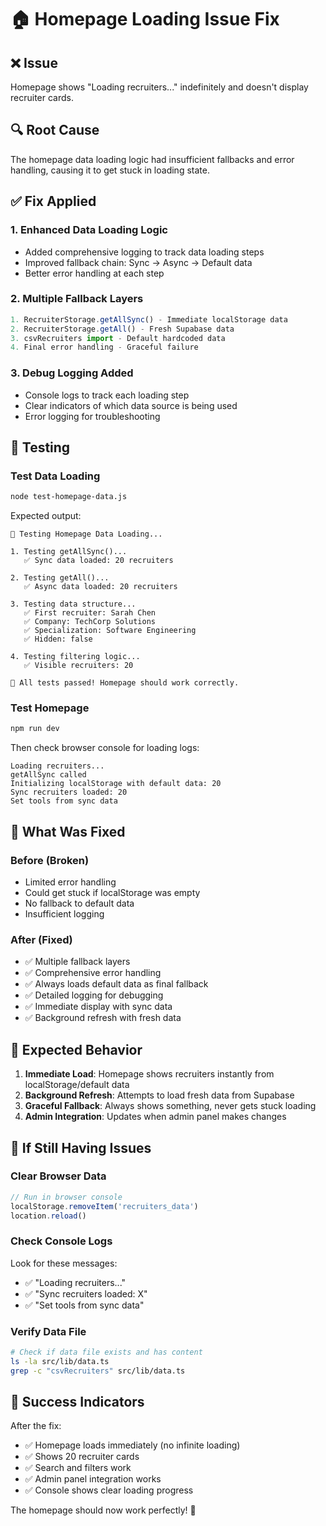 # 🏠 Homepage Loading Issue Fix

## ❌ Issue
Homepage shows "Loading recruiters..." indefinitely and doesn't display recruiter cards.

## 🔍 Root Cause
The homepage data loading logic had insufficient fallbacks and error handling, causing it to get stuck in loading state.

## ✅ Fix Applied

### 1. **Enhanced Data Loading Logic**
- Added comprehensive logging to track data loading steps
- Improved fallback chain: Sync → Async → Default data
- Better error handling at each step

### 2. **Multiple Fallback Layers**
```javascript
1. RecruiterStorage.getAllSync() - Immediate localStorage data
2. RecruiterStorage.getAll() - Fresh Supabase data  
3. csvRecruiters import - Default hardcoded data
4. Final error handling - Graceful failure
```

### 3. **Debug Logging Added**
- Console logs to track each loading step
- Clear indicators of which data source is being used
- Error logging for troubleshooting

## 🧪 Testing

### Test Data Loading
```bash
node test-homepage-data.js
```

Expected output:
```
🧪 Testing Homepage Data Loading...

1. Testing getAllSync()...
   ✅ Sync data loaded: 20 recruiters

2. Testing getAll()...
   ✅ Async data loaded: 20 recruiters

3. Testing data structure...
   ✅ First recruiter: Sarah Chen
   ✅ Company: TechCorp Solutions
   ✅ Specialization: Software Engineering
   ✅ Hidden: false

4. Testing filtering logic...
   ✅ Visible recruiters: 20

🎉 All tests passed! Homepage should work correctly.
```

### Test Homepage
```bash
npm run dev
```

Then check browser console for loading logs:
```
Loading recruiters...
getAllSync called
Initializing localStorage with default data: 20
Sync recruiters loaded: 20
Set tools from sync data
```

## 🔧 What Was Fixed

### Before (Broken)
- Limited error handling
- Could get stuck if localStorage was empty
- No fallback to default data
- Insufficient logging

### After (Fixed)
- ✅ Multiple fallback layers
- ✅ Comprehensive error handling  
- ✅ Always loads default data as final fallback
- ✅ Detailed logging for debugging
- ✅ Immediate display with sync data
- ✅ Background refresh with fresh data

## 🎯 Expected Behavior

1. **Immediate Load**: Homepage shows recruiters instantly from localStorage/default data
2. **Background Refresh**: Attempts to load fresh data from Supabase
3. **Graceful Fallback**: Always shows something, never gets stuck loading
4. **Admin Integration**: Updates when admin panel makes changes

## 🚨 If Still Having Issues

### Clear Browser Data
```javascript
// Run in browser console
localStorage.removeItem('recruiters_data')
location.reload()
```

### Check Console Logs
Look for these messages:
- ✅ "Loading recruiters..."
- ✅ "Sync recruiters loaded: X"
- ✅ "Set tools from sync data"

### Verify Data File
```bash
# Check if data file exists and has content
ls -la src/lib/data.ts
grep -c "csvRecruiters" src/lib/data.ts
```

## 🎉 Success Indicators

After the fix:
- ✅ Homepage loads immediately (no infinite loading)
- ✅ Shows 20 recruiter cards
- ✅ Search and filters work
- ✅ Admin panel integration works
- ✅ Console shows clear loading progress

The homepage should now work perfectly! 🚀
